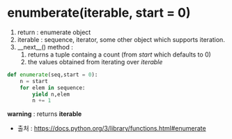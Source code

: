 # enumberate(iterable, start = 0)

1. return : enumerate object
2. iterable : 
	sequence, iterator, some other object which supports iteration.
3. \_\_next\_\_() method :
	1. returns a tuple containg a count (from *start* which defaults to 0)
	2. the values obtained from iterating over *iterable*

```python
def enumerate(seq,start = 0):
	n = start
	for elem in sequence:
		yield n,elem
		n += 1
```

**warning** : returns **iterable**

* 출처 : <https://docs.python.org/3/library/functions.html#enumerate>


